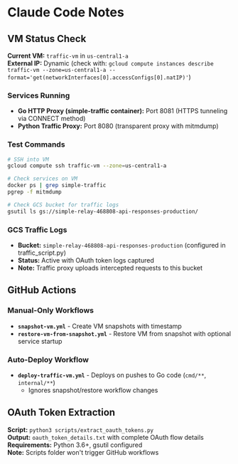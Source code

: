 # Claude Code Notes

## VM Status Check

**Current VM:** `traffic-vm` in `us-central1-a`  
**External IP:** Dynamic (check with: `gcloud compute instances describe traffic-vm --zone=us-central1-a --format='get(networkInterfaces[0].accessConfigs[0].natIP)'`)

### Services Running
- **Go HTTP Proxy (simple-traffic container):** Port 8081 (HTTPS tunneling via CONNECT method)
- **Python Traffic Proxy:** Port 8080 (transparent proxy with mitmdump)

### Test Commands
```bash
# SSH into VM
gcloud compute ssh traffic-vm --zone=us-central1-a

# Check services on VM
docker ps | grep simple-traffic
pgrep -f mitmdump

# Check GCS bucket for traffic logs
gsutil ls gs://simple-relay-468808-api-responses-production/
```

### GCS Traffic Logs
- **Bucket:** `simple-relay-468808-api-responses-production` (configured in traffic_script.py)
- **Status:** Active with OAuth token logs captured
- **Note:** Traffic proxy uploads intercepted requests to this bucket

## GitHub Actions

### Manual-Only Workflows
- **`snapshot-vm.yml`** - Create VM snapshots with timestamp
- **`restore-vm-from-snapshot.yml`** - Restore VM from snapshot with optional service startup

### Auto-Deploy Workflow  
- **`deploy-traffic-vm.yml`** - Deploys on pushes to Go code (`cmd/**`, `internal/**`)
  - Ignores snapshot/restore workflow changes

## OAuth Token Extraction

**Script:** `python3 scripts/extract_oauth_tokens.py`  
**Output:** `oauth_token_details.txt` with complete OAuth flow details  
**Requirements:** Python 3.6+, gsutil configured  
**Note:** Scripts folder won't trigger GitHub workflows